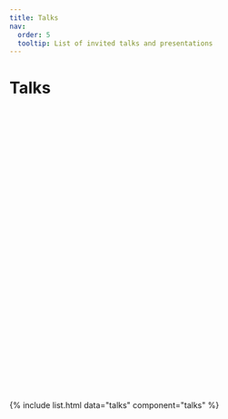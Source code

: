 ```yaml
---
title: Talks
nav:
  order: 5
  tooltip: List of invited talks and presentations
---
```



# Talks

<div id="map" style="height: 500px;"></div>

<script>
    // Initialize the map and set its view
    var map = L.map('map').setView([51.505, -0.09], 2); // Default view set to a world map

    // Add OpenStreetMap tiles to the map
    L.tileLayer('https://{s}.tile.openstreetmap.org/{z}/{x}/{y}.png', {
        maxZoom: 18,
        attribution: '© OpenStreetMap'
    }).addTo(map);

    // Add markers based on the YAML data
    {% for location in site.talks.place %}
        L.marker([{{ location.latitude }}, {{ location.longitude }}])
            .addTo(map)
            .bindPopup("<b>{{ location.name }}</b><br>{{ location.description }}");
    {% endfor %}
</script>


{% include list.html data="talks" component="talks" %}
